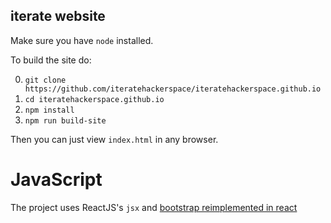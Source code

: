 iterate website
-----------------

Make sure you have `node` installed. 

To build the site do:

0. `git clone https://github.com/iteratehackerspace/iteratehackerspace.github.io`
1. `cd iteratehackerspace.github.io` 
2. `npm install`
3. `npm run build-site`

Then you can just view `index.html` in any browser.

# JavaScript
The project uses ReactJS's `jsx`
and
[bootstrap reimplemented in react](https://react-bootstrap.github.io/components.html)
